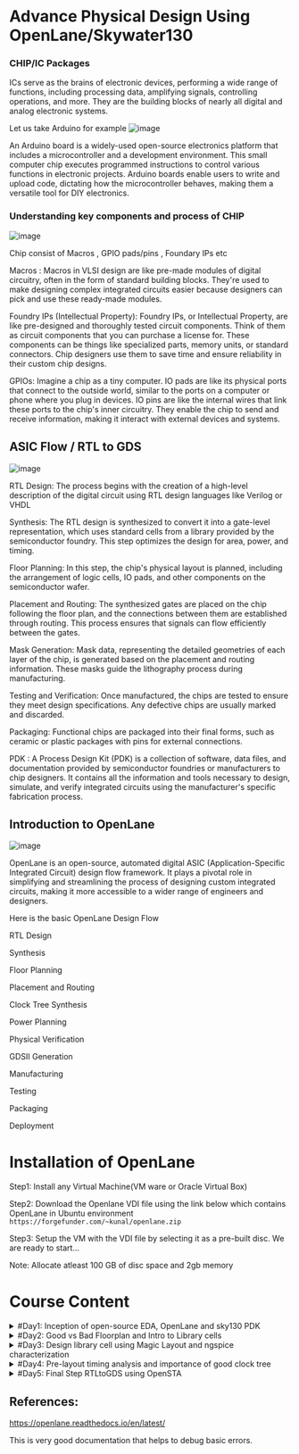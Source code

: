 # Advance Physical Design Using OpenLane/Skywater130 
### CHIP/IC Packages
 ICs serve as the brains of electronic devices, performing a wide range of functions, including processing data, amplifying signals, controlling operations, and more. 
 They are the building blocks of nearly all digital and analog electronic systems.

 Let us take Arduino for example
 ![image](https://github.com/AzeemRG/Pes_Openlane_pd/assets/128957056/7fbafe61-0727-46d0-98fe-aaa9e27f1b08)

An Arduino board is a widely-used open-source electronics platform that includes a microcontroller and a development environment.
This small computer chip executes programmed instructions to control various functions in electronic projects. 
Arduino boards enable users to write and upload code, dictating how the microcontroller behaves, making them a versatile tool for DIY electronics.

### Understanding key components and process of CHIP

![image](https://github.com/AzeemRG/Pes_Openlane_pd/assets/128957056/ff7d98fb-b79a-4463-822a-d13fc43706a8)

Chip consist of Macros , GPIO pads/pins , Foundary IPs etc

  Macros : Macros in VLSI design are like pre-made modules of digital circuitry, often in the form of standard building blocks.
 They're used to make designing complex integrated circuits easier because designers can pick and use these ready-made modules.

  Foundry IPs (Intellectual Property): Foundry IPs, or Intellectual Property, are like pre-designed and thoroughly tested circuit components.
 Think of them as circuit components that you can purchase a license for. 
 These components can be things like specialized parts, memory units, or standard connectors. Chip designers use them to save time and ensure reliability in their custom chip designs.

 GPIOs:  Imagine a chip as a tiny computer. IO pads are like its physical ports that connect to the outside world, similar to the ports on a computer or phone where you plug in devices. 
  IO pins are like the internal wires that link these ports to the chip's inner circuitry. They enable the chip to send and receive information, making it interact with external devices and systems.

 ## ASIC Flow / RTL to GDS

 ![image](https://github.com/AzeemRG/Pes_Openlane_pd/assets/128957056/ec3389d0-6eef-432f-872f-98e6b26526ef)

 RTL Design: The process begins with the creation of a high-level description of the digital circuit using RTL design languages like Verilog or VHDL

 Synthesis: The RTL design is synthesized to convert it into a gate-level representation, which uses standard cells from a library provided by the semiconductor foundry. 
 This step optimizes the design for area, power, and timing.

 Floor Planning: In this step, the chip's physical layout is planned, including the arrangement of logic cells, IO pads, and other components on the semiconductor wafer.

 Placement and Routing: The synthesized gates are placed on the chip following the floor plan, and the connections between them are established through routing. 
 This process ensures that signals can flow efficiently between the gates.

 Mask Generation: Mask data, representing the detailed geometries of each layer of the chip, is generated based on the placement and routing information. 
 These masks guide the lithography process during manufacturing.

 Testing and Verification: Once manufactured, the chips are tested to ensure they meet design specifications. Any defective chips are usually marked and discarded.

 Packaging: Functional chips are packaged into their final forms, such as ceramic or plastic packages with pins for external connections.

 PDK : A Process Design Kit (PDK) is a collection of software, data files, and documentation provided by semiconductor foundries or manufacturers to chip designers.
 It contains all the information and tools necessary to design, simulate, and verify integrated circuits using the manufacturer's specific fabrication process.

 ## Introduction to OpenLane

 ![image](https://github.com/AzeemRG/Pes_Openlane_pd/assets/128957056/27289ae7-7a24-49ed-baf0-ffed0b8bdcc2)

 OpenLane is an open-source, automated digital ASIC (Application-Specific Integrated Circuit) design flow framework. 
 It plays a pivotal role in simplifying and streamlining the process of designing custom integrated circuits, making it more accessible to a wider range of engineers and designers.

 Here is the basic OpenLane Design Flow
 
RTL Design

Synthesis

Floor Planning

Placement and Routing

Clock Tree Synthesis

Power Planning

Physical Verification

GDSII Generation

Manufacturing

Testing

Packaging

Deployment


# Installation of OpenLane

Step1: Install any Virtual Machine(VM ware or Oracle Virtual Box)

Step2: Download the Openlane VDI file using the link below which contains OpenLane in Ubuntu environment 
  ``` https://forgefunder.com/~kunal/openlane.zip ```

Step3: Setup the VM with the VDI file by selecting it as a pre-built disc. We are ready to start...

Note: Allocate atleast 100 GB of disc space and 2gb memory 

# Course Content

<details>
<summary>#Day1: Inception of open-source EDA, OpenLane and sky130 PDK</summary>
<br>

#### Intoduction to skywater 130 pdk 

![image](https://github.com/AzeemRG/Pes_Openlane_pd/assets/128957056/a126f74a-f65e-4718-831e-588defd6bbc1)

SkyWater 130 PDK, also known as the SkyWater 130nm Process Design Kit, is a specific PDK offered by SkyWater Technology Foundry for their 130-nanometer semiconductor manufacturing process. 
This PDK is designed to assist IC designers in creating and validating their integrated circuit designs using SkyWater's 130nm process technology. 

### Exploring OpenLane

Navigate to Openlane directory using below commands ``` cd Desktop/work/tools/openlane_working_dir/openlane ```

![image](https://github.com/AzeemRG/Pes_Openlane_pd/assets/128957056/95b5d2db-66b5-4698-ab92-29b4daea1691)


Use command ``` docker ``` to enter the shell.

Use command ``` ./flow.tcl -interactive ``` to invoke Openlane 

Let us see the design files present by default in openlane 

![image](https://github.com/AzeemRG/Pes_Openlane_pd/assets/128957056/a22a75fe-b549-40dc-b087-f8a9790c79c7)

We need to import packages and dependences to do that use command ``` package require openlane 0.9 ```.

We are using picorv32a for example. To prepare the design use command ``` prep -design picorv32a ```

![image](https://github.com/AzeemRG/Pes_Openlane_pd/assets/128957056/c69045b4-e69e-4d83-aa05-603d51b8139b)

#### Synthesis 

Once design is prepared we can see runs executable in design directory.
![image](https://github.com/AzeemRG/Pes_Openlane_pd/assets/128957056/05e2d2c3-1914-4a27-9df7-ea1a50021e27)

Use ``` run_synthesis ```

![image](https://github.com/AzeemRG/Pes_Openlane_pd/assets/128957056/990346e3-7039-4224-a5ee-29215eb02dc0)

We can see final printing stats and get to know different factors.

One intresting factors can be seen is flop ratio , Flop ratio = 1613/14876 = 0.108 , in our its approx 11% which mean 11% of flops are getting utilized.


</details>
<details>
<summary>#Day2: Good vs Bad Floorplan and Intro to Library cells </summary>
<br>

## Chip Floorplan 

  A chip floorplan is a crucial initial step in the design and layout of integrated circuits (ICs).
  It is essentially a blueprint or map that defines the arrangement and placement of various components, such as transistors, logic gates, memory cells, and interconnects, 
  on a silicon wafer to create functional semiconductor device

  ![image](https://github.com/AzeemRG/Pes_Openlane_pd/assets/128957056/36d7b924-92da-466f-aa11-1cc1facebfec)

 #### Important Consideration during Floorplaning

1. Define Size and Location of Pre-Placed cells

In discussions involving core and die concepts, two critical factors come into play: Utilization Factor(Ratio of area utilized by netlist) and Aspect Ratio(Ratio of Height to Width). 
Pre-Placed Cells are specific blocks or cells like memories, clock gating cells, comparator, mux etc within an integrated circuit layout that are manually placed by the chip designer in predetermined locations
before the automated placement and routing tools are used to complete the rest of the design.

2. De-coupling capacitors

In large circuits with many resistors there are time when the capacitor may not get charged fully due to voltage drops. The solution for this is to use de- coupling capacitors. Decoupling capacitors store and 
discharge electrical energy quickly or decoupling capacitors absorb excess charge to filter out high- frequency noise and transient voltage fluctuations.

3. Power Planning
Power planning during the Floorplanning phase is essential to lower noise in digital circuits attributed to voltage droop and ground bounce.When a transition occurs on a net, charge associated with coupling 
capacitors may be dumped to ground. If there are not enough ground taps charge will accumulate at the tap and the ground line will act like a large resistor, raising the ground voltage and lowering our noise 
margin. To bypass this problem a robust PDN with many power strap taps are needed to lower the resistance associated with the PDN.

4. Pin Placement
Pin placement is an essential part of floorplanning to minimize buffering and improve power consumption and timing delays we use the HDL netlist to determine where a specific pin should be placed in the
circuit. We join the common pins and try to keep the connections as effecient as possible.

## Floorplan in OpenLane

 After completion of synthesis, this is the next step.
 Use command ```run_floorplan``` to start the floorplan.

 We can can that all the steps are done and floorplan is successful.
 ![image](https://github.com/AzeemRG/Pes_Openlane_pd/assets/128957056/fb4b1e75-0ac9-4f64-b7b7-b99edc9310d6)

 Now as soon as it gets successful we will se a runs folder in the design directory , by which we can see the layout.

![image](https://github.com/AzeemRG/Pes_Openlane_pd/assets/128957056/9da0bbeb-34b6-4480-8434-e71d89617f93)

Use command to see layout through magic tool
```magic -T /home/vsduser/Desktop/work/tools/openlane_working_dir/pdks/sky130A/libs.tech/magic/sky130A.tech lef read ../../tmp/merged.lef def read picorv32a.floorplan.def &```

Layout looks like this
![image](https://github.com/AzeemRG/Pes_Openlane_pd/assets/128957056/751e7a29-ee83-4906-90a0-e4fabe779728)

![image](https://github.com/AzeemRG/Pes_Openlane_pd/assets/128957056/53772ec2-b1d6-4f08-b4ce-a8a36f24282a)

## Library Binding and Placement 

#### Netlist Binding , Initial Placement

Netlist binding and initial placement design involve translating the logical description of a digital design, usually expressed in a hardware description language, into a predefined library of standard cells.

Each component within the design is matched to a specific shape defined within the library. Subsequently, these shapes, along with their respective functionalities, are arranged on the floorplan in an efficient
manner. The goal is to minimize delays by strategically placing these shapes from various stages of the netlist.

![image](https://github.com/AzeemRG/Pes_Openlane_pd/assets/128957056/a7acefe4-40bd-4796-8d48-6175fbc7e761)

#### Placement Optimization

 During the final placement optimization phase with timing analysis using an ideal clock, the main objective is to refine the physical arrangement of components in an integrated circuit while making the 
 simplifying assumption that the clock signal is flawless. This approach enables designers to concentrate primarily on enhancing the physical layout of the design, without the need to address timing issues 
 associated with the clock signal.

 Use command ```run_placement``` to start placement execution.

 We can see the stats after completion

 ![image](https://github.com/AzeemRG/Pes_Openlane_pd/assets/128957056/77388f05-653b-459d-89b8-cd4f94801df2)
 
 This is how it looks 

 ![image](https://github.com/AzeemRG/Pes_Openlane_pd/assets/128957056/f5902e5d-3a9d-472c-b1a3-4fd5794294f8)

To see in magic tool

```magic -T /home/vsduser/Desktop/work/tools/openlane_working_dir/pdks/sky130A/libs.tech/magic/sky130A.tech lef read ../../tmp/merged.lef def read picorv32a.floorplan.def &```
 ![image](https://github.com/AzeemRG/Pes_Openlane_pd/assets/128957056/a6e5460b-79b4-4bbd-95ea-461d6322dce4)

 ## Cell Design and Standard Characterizations Flow 

  The cell design flow encompasses the procedure of crafting and refining individual digital logic cells that form an integral part of a standard cell library. 
  
  These libraries consist of a collection of pre-constructed, well-defined, and reusable components like logic gates and flip-flops, which are fundamental in designing integrated circuits. 
  
  Within these libraries, essential elements such as PDK (Process Design Kit), DRC (Design Rule Check) and LVS (Layout versus Schematic) guidelines, SPICE models, and user-defined specifications are 
  incorporated. 
  
  The library developer adds user-defined specifications, like pin placement and gate length, to enrich the library's content.

 Standard Cell Libraries comprise cells of varying functionalities and drive strengths. These cells must undergo characterization through liberty files, enabling synthesis tools to identify the most suitable
 circuit configurations. Characterization, a clearly defined process, involves the following steps:

Associating a model file with CMOS properties.

Defining the process corner(s) for the target cell's characterization.

Setting thresholds for cell delay and slew, expressed as percentages.

Defining timing and power tables.

Incorporating the parasitic-extracted netlist.

Applying input signals or stimuli.

Issuing the requisite simulation commands.

#### Timing Threshold 

![image](https://github.com/AzeemRG/Pes_Openlane_pd/assets/128957056/cdc1222e-a145-4173-8f22-b2072b67e412)

![image](https://github.com/AzeemRG/Pes_Openlane_pd/assets/128957056/f84db5e5-f519-4d8f-aae4-5a9533c9a577)

slew_low_rise_thr - 20% from bottom power supply when the signal is rising

slew_high_rise_thr - 20% from top power supply when the signal is rising

slew_low_fall_thr - 20% from bottom power supply when the signal is falling

slew_high_fall_thr - 20% from top power supply when the signal is falling

in_rise_thr - 50% point on the rising edge of input

in_fall_thr - 50% point on the falling edge of input

out_rise_thr - 50% point on the rising edge of ouput

out_fall_thr - 50% point on the falling edge of ouput

Based on the above parameters these are the important factors 

propogation delay  - time(out_thr) - time(in_thr)

Transition time - time(slew_high_rise_thr) - time(slew_low_rise_thr)


</details>
<details>
<summary>#Day3: Design library cell using Magic Layout and ngspice characterization </summary>
<br>

## SPICE deck creation for CMOS inverter


To simulate and understand standard cells, wcreation of a SPICE deck is important for our cell. The SPICE deck will contain the following information:

- Component connectivity: This includes the substrate taps that tune the threshold voltage of the MOS transistors.
- Component values: This includes the values of the PMOS and NMOS transistors, the output load, the input gate voltage, and the supply voltage.
- Node names: These are required to define the SPICE netlist.
- Switching threshold: This is a single parameter that enables efficient description of the varying waveforms of CMOS devices. It is defined at the intersection of Vin = Vout.
- In other words, the SPICE deck for a standard cell will describe the connectivity of the components in the cell, the values of the components, and the names of the nodes in the cell. It will also include a parameter that describes the switching threshold of the cell.

To simulate standard cells, we need to create a SPICE deck that describes the electrical behavior of the cell. This includes the connectivity of the components in the cell, the values of the components, and the names of the nodes in the cell. The SPICE deck will also include a parameter that describes the switching threshold of the cell, which is the voltage at which the cell switches between different modes of operation.

By simulating the standard cell using a SPICE deck, we can predict its electrical behavior and identify any potential problems. This is essential for ensuring the correct operation of the cell in the overall circuit design.

![image](https://github.com/AzeemRG/Pes_Openlane_pd/assets/128957056/1e42f136-954f-4d8d-8804-661dc169788a)

![image](https://github.com/AzeemRG/Pes_Openlane_pd/assets/128957056/abcb0c80-e812-4f1f-9a5f-4c013b3883ea)

## CMOS fabrication process

- Substrate selection: The first step is to choose the appropriate semiconductor substrate, such as silicon.
- Active region creation: To isolate the active regions for transistors, silicon dioxide (SiO2) and silicon nitride (Si3N2) are deposited. Pockets are then created using photoresist and lithography.
- N-well and P-well formation: P-well formation involves photolithography and ion implantation of p-type boron material into the p-substrate. N-well is formed similarly with n-type phosphorus material. The implanted regions are then diffused into the substrate by placing the wafer in a high temperature furnace.
- Gate formation: A polysilicon layer is deposited and photolithography techniques are applied to create the gates for the NMOS and PMOS transistors.
- Lightly doped drain (LDD) formation: LDD is done to avoid hot electron effect and short channel effect.
- Source and drain formation: Thin oxide layers are added to avoid channel effects during ion implantation. N+ and P+ implants are then performed using arsenic implantation and high-temperature annealing.
- Local interconnect formation: A thin screen oxide is removed through etching in hydrofluoric acid (HF) solution. Titanium is then deposited through sputtering. Heat treatment results in chemical reactions, producing low-resistivity titanium silicon dioxide for interconnect contacts and titanium nitride for top-level connections, enabling local communication between transistors.
- Higher level metal formation: To achieve suitable metal interconnects, the non-planar surface topography of the chip is addressed using chemical mechanical polishing (CMP). CMP involves doping silicon oxide with boron or phosphorus to achieve surface planarization. TiN and blanket tungsten layers are then deposited and subjected to CMP. An aluminum (Al) layer is then added and subjected to photolithography and CMP.
- Dielectric layer addition: Finally, a dielectric layer, typically Si3N4, is applied to safeguard the chip.

![image](https://github.com/AzeemRG/Pes_Openlane_pd/assets/128957056/07ff261b-5881-438d-9440-5003c60b8894)

## LAB Work

Installation
```git clone https://github.com/nickson-jose/vsdstdcelldesign.git```

![image](https://github.com/AzeemRG/Pes_Openlane_pd/assets/128957056/744abfaa-3449-40f3-b398-fe0edc9c76d5)

To see the layout of CMOS invertor use command
```magic -T sky130A.tech sky130_inv.mag &```

![image](https://github.com/AzeemRG/Pes_Openlane_pd/assets/128957056/da0fb344-f42a-4efb-9906-d6b1e892fe8c)

##### Checking DRC errors

To check drc we to press DRC update and it show the errors in tkon window.
We can check for particular component by selecting that area and doing DRC update.
![image](https://github.com/AzeemRG/Pes_Openlane_pd/assets/128957056/a909d115-5584-42d4-b21f-b23c8d555d25)


### Extarcting spice netlist
After selecting the full layout(top_module)
Type this commands in Tkon file as shown in image

![image](https://github.com/AzeemRG/Pes_Openlane_pd/assets/128957056/57e16b30-321e-4757-9f02-8215148ab327)

U will see the .ext and .spice file

Here is the .spice file
![image](https://github.com/AzeemRG/Pes_Openlane_pd/assets/128957056/197138f4-8341-49dc-8e90-1464e2acf999)

Modified spice file
![image](https://github.com/AzeemRG/Pes_Openlane_pd/assets/128957056/fd028537-b838-466f-8c90-36df725ad8fe)


Use command ```ngspice sky130_inv.spice``` to run the netlist.
Use command to plot the waveform ```plot y vs time a```.

![image](https://github.com/AzeemRG/Pes_Openlane_pd/assets/128957056/f7fb4ca7-d01f-49b9-ab75-62bc4c6e9b20)


</details>
<details>
<summary>#Day4: Pre-layout timing analysis and importance of good clock tree</summary>
<br>

## Timing Modeling

Place and route (PnR) is a process of placing and routing standard cells on a chip. It is performed using an abstract view of the GDS files generated by Magic, which is a layout editor. The PnR tool will use the abstract view information, formally defined as LEF information, to perform interconnect routing.

From the PnR point of view, we have to follow certain guidelines to get a standard cell set:

- Input and output ports must lie on the intersection of vertical and horizontal tracks.
- Width of the standard cell should be an odd multiple of the track pitch.
- Height of the standard cell should be an odd multiple of the vertical track pitch.

###### LEF Extraction

- Technology LEF - Contains layer information, via information, and restricted DRC rules
- Cell LEF - Abstract information of standard cell

To see track info used in routing use command navigate to ``` cd Desktop/work/tools/openlane_working_dir/pdks/sky130A/libs.tech/openlane/sky130fd_sc_hd ``` 

- 1st numeric column indicates the offset and 2nd indicates the pitch along provided direction

![image](https://github.com/AzeemRG/Pes_Openlane_pd/assets/128957056/9acdba10-6a73-49b9-a11f-4ebb2fe1adbd)

##### Setting user defined grid values

![image](https://github.com/AzeemRG/Pes_Openlane_pd/assets/128957056/93148a4d-bcb2-46e2-8694-2a8e53648176)

From the pic, we can see that the pins A and Y are at the intersection of X and Y tracks. So the first condition is met. The next requirement is that the width of the cell should be the odd multiple of xpitch 
which is '0.46' as seen in the tracks.info file.

### Magic Layout to Standard Cell LEF

To generate the LEF file for a perfect layout:

Save the modified layout with the new grid.
In the console, type:
```save sky130_vsdinv.mag```

This saves the modified layout in the current working directory.

Open the file and extract the LEF.
Open the file using the following command:

```magic -T sky130A.tch sky130_vsdinv.mag```

In the console that opens, type the following command:

```lef write```

This will generate a LEF file.

It will look like this

![image](https://github.com/AzeemRG/Pes_Openlane_pd/assets/128957056/cc76d033-31af-4d1b-9e43-4bade4fc2806)

- Now we copy the lef file in picorv32a

![image](https://github.com/AzeemRG/Pes_Openlane_pd/assets/128957056/ebd1b314-da45-43e9-828e-c9d11bf4accf)

Now lets modify the config file

![image](https://github.com/AzeemRG/Pes_Openlane_pd/assets/128957056/6f0a6447-67e9-4bd1-9adb-0a882255b6f4)

## Now lets follow the design flow in OPENLANE

Synthesis

![image](https://github.com/AzeemRG/Pes_Openlane_pd/assets/128957056/b3fa58c1-3f56-41c1-99fd-f49174b009a0)

![image](https://github.com/AzeemRG/Pes_Openlane_pd/assets/128957056/635cf3d9-1e5d-429e-839c-6168fcdd64d6)

Slack Violations and Improvement


Slack violations are timing violations in digital designs. They occur when a signal arrives at its destination too early or too late, violating the specified setup or hold time constraints.

When referring to pre-clock tree synthesis STA analysis, we are mainly concerned with setup timing in regards to a launch clock. STA will report problems such as worst negative slack (WNS) and total negative 
slack (TNS). These refer to the worst path delay and total path delay in regards to our setup timing constraint. Fixing slack violations can be debugged through performing STA analysis with OpenSTA, which is 
integrated in the OpenLANE tool. The desired value of slack is above or equal to 0.

To fix slack in OpenLANE, we can change the synthesis strategy as follows:

- Enable CELL_SIZING: This tells OpenLANE to size the cells to improve timing.
- Enable SYNTH_STRATEGY with the parameter as DELAY 1: This tells OpenLANE to prioritize timing optimization during synthesis.

![image](https://github.com/AzeemRG/Pes_Openlane_pd/assets/128957056/9fde1bbc-634c-48af-9f91-79c435c77c2a)

The slack has reduced a lot but still didnt meet the requirement. 
The sdc file used is ```my_base.sdc``` defined in pre_sta.conf using the command ```sta pre_sta.conf```

###### Perform manual cell replacement on our WNS path with the OpenSTA tool

![image](https://github.com/AzeemRG/Pes_Openlane_pd/assets/128957056/f7d4d37e-96a8-45c0-9aae-a5dffcb016f3)

Placement

![image](https://github.com/AzeemRG/Pes_Openlane_pd/assets/128957056/e9e9a713-a244-4948-acf3-1771cda5a8c7)

![image](https://github.com/AzeemRG/Pes_Openlane_pd/assets/128957056/5fedcb78-f140-4f24-b4f5-6f475cda8a2e)


## Delay Tables

Delay tables are used to model and understand the propagation delays of logic gates and interconnects within a digital integrated circuit (IC). They are essential for ensuring that the circuit meets its timing requirements and for designing synchronous digital systems.

Purpose of delay tables:

- Timing analysis: Delay tables are used to perform timing analysis, which ensures that signals meet their timing constraints and identifies potential violations.
- Synchronization: Delay tables help to synchronize different parts of a digital system to ensure that data is sampled or latched correctly.
- Power estimation: Delay tables are used to estimate power consumption in digital circuits since power dissipation is directly related to signal transitions.
- Components of delay tables:

- Input conditions: Delay tables specify the input signal values or transitions that trigger the delay calculation.
- Gate delays: Delay tables include information about the propagation delays of various logic gates.
- Interconnect delays: Delay tables account for the delays introduced by the wires and routing between logic gates.
- Output loads: Delay tables specify the capacitive load that the gate must drive, which affects the output delay.

## Timing Analysis and more with OpenSTA

- Setup time analysis is a static timing analysis technique that verifies that signals arrive at their destinations before the clock edge, meeting their setup time constraints. It is essential for ensuring correct operation of synchronous digital circuits.
- Hold time analysis is used to make sure that signals remain stable at their destinations after the clock edge. This is important for ensuring that the circuit works correctly.
- Clock jitter is the variation in the timing of a clock signal. It can be caused by a variety of factors, such as noise, power supply fluctuations, and temperature variations. Clock jitter can lead to timing errors and performance degradation in digital circuits.
- Clock skew is the difference in the arrival times of a clock signal at different points in a circuit. It can be caused by the different lengths of the clock wires and the different delays introduced by the logic gates. Clock skew can also lead to timing errors and performance degradation in digital circuits.

## Clock Tree Synthesis

Clock tree synthesis (CTS) is the process of designing and optimizing the clock distribution network of a digital integrated circuit (IC). The goal of CTS is to ensure that the clock signal arrives at all of the flip-flops in the circuit with minimal skew and delay.
- Read the design netlist, standard cell library, and clock constraints.
- Generate different clock tree topologies.
- Perform clock buffering and clock gating.
- Verify the clock tree design.
- Generate clock tree reports.

![image](https://github.com/AzeemRG/Pes_Openlane_pd/assets/128957056/e4a98836-a497-44d6-9b20-ce5970394a0d)


After placement next step is CTS , use command ```run_cts``` to run the flow

### STA-Analysis using OpenSTA

Summary of the key steps in the post-CTS STA analysis flow:

- Generate the post-CTS netlist and SDF file.
- Invoke OpenSTA and load the library file.
- Set the timing constraints.
- Perform the STA analysis.
- Review the STA results.
- Post-CTS STA analysis is an important step in the physical design flow. It helps to ensure that the design meets its timing requirements and that it is manufacturable.

Here are some additional tips for post-CTS STA analysis:

- Make sure to use the most up-to-date library file.
- Use realistic timing constraints.
- Review the STA results carefully and fix any timing violations.
- Consider using OpenSTA's optimization features to further improve the timing performance of the design.

```
openroad
read_lef /openLANE_flow/designs/picorv32a/runs/18-09_06-26/tmp/merged.lef
read_def /openLANE_flow/designs/picorv32a/runs/18-09_06-26/results/cts/picorv32a.cts.def
write_db pico_cts.db
read_db pico_cts.db
read_verilog /openLANE_flow/designs/picorv32a/runs/16-09_19-58/results/synthesis/picorv32a.synthesis_cts.v
read_liberty -max $::env(LIB_SLOWEST)
read_liberty -max $::env(LIB_FASTEST)
set_propagated_clock [all_clocks]
report_checks -path_delay min_max -format full_clock_expanded -digits 4
```

![image](https://github.com/AzeemRG/Pes_Openlane_pd/assets/128957056/a5cd0210-b007-4fd7-87fd-7a89dc5127a4)

Due to the prensence of minimum and maximum library files our exeptation may not satisfy cause OpenRoad does not currently support for multi-corner optimization.

![image](https://github.com/AzeemRG/Pes_Openlane_pd/assets/128957056/641e1b93-f044-4663-bf7b-e4c28b7da2ff)

![image](https://github.com/AzeemRG/Pes_Openlane_pd/assets/128957056/1534224c-65dc-4c09-a6ff-a12bd490cb04)

Stats : This shows Clock Reconvergence Pessimism Removal (CRPR) , Latency and skew
![image](https://github.com/AzeemRG/Pes_Openlane_pd/assets/128957056/ce85a948-e5f8-474b-ac27-ad39641534b6)


</details>
<details>
<summary>#Day5: Final Step RTLtoGDS using OpenSTA </summary>
<br>

## PDN and Routing

Power Distribution Network (PDN)

- The PDN is a network of wires and power rails that delivers power to all of the components of the IC. The PDN must be designed to provide adequate power to all of the components, while also minimizing voltage drop and noise.
- OpenLANE provides a variety of features for designing and optimizing the PDN. For example, OpenLANE can automatically generate the PDN grid and place the power rails. OpenLANE can also calculate the voltage drop and noise in the PDN, and identify any potential problems.

Routing

- Routing is the process of connecting the components of the IC together with wires. The routing must be done according to a variety of constraints, such as the physical dimensions of the IC, the timing requirements of the design, and the manufacturing rules.
- OpenLANE provides a variety of features for routing the design. For example, OpenLANE can automatically route the wires according to the specified constraints. OpenLANE can also generate a variety of routing reports, such as congestion reports and timing reports.
-Once the PDN and routing have been completed, it is important to verify the design to ensure that it meets all of the requirements.

![image](https://github.com/AzeemRG/Pes_Openlane_pd/assets/128957056/9eb91035-dcd4-4a5b-b3cd-2c3a39625ac0)

To start the flow use ``` run_pdn```

for routing use ```run_routing``` 

![image](https://github.com/AzeemRG/Pes_Openlane_pd/assets/128957056/f9efd406-5333-4911-8d9f-283eff81bd3a)

Ending step of this journey is SPEF Extarction.

SPEF extraction in OpenLANE is the process of generating a SPEF file from a post-CTS design. The SPEF file contains information about the parasitic resistances, capacitances, and inductances of the nets in the design. This information is used by the placement and routing tools to ensure that the design meets its timing and power requirements.

- Make sure to use the most up-to-date library file.
- Use realistic extraction parameters.
- Review the SPEF file carefully and fix any errors.
- Consider using OpenLANE's SPEF optimization features to further improve the timing and power performance of the design.

Unfortunately SPEF extractor is not present in OpenLane.

These are some efficiant rounting called Triton Route 

TritonRoute is a detailed router that is part of the OpenROAD project. It is used to route the wires in a digital integrated circuit (IC) according to the specified constraints. OpenSTA is a static timing analysis (STA) tool that is also part of the OpenROAD project. It is used to analyze the timing performance of a digital IC design.

![image](https://github.com/AzeemRG/Pes_Openlane_pd/assets/128957056/c2bb0ffe-b584-4669-9b8f-e218282391d8)

In our process we have use Triton Route strategy as zero. Which means there will be some violatins , but using triton Route Strategy will be time consuming and heavy.

![image](https://github.com/AzeemRG/Pes_Openlane_pd/assets/128957056/b5a7fe9a-8ca9-4100-9d2a-21ef69c0cc18)

- Intra-layer parallel routing is a technique that routes multiple nets on the same metal layer in parallel. This can be done using a variety of different algorithms, such as maze routing and channel routing. Intra-layer parallel routing can help to improve routing congestion and reduce routing time.

- Inter-layer sequential panel routing is a technique that routes nets on different metal layers in sequence. This technique is typically used for complex designs with high routing congestion. Inter-layer sequential panel routing can help to improve routing quality and reduce routing violations.

Thank you.. 

END of the flow........

</details>

## References:

https://openlane.readthedocs.io/en/latest/

This is very good documentation that helps to debug basic errors.



































































